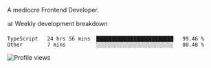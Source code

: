 A mediocre Frontend Developer.

📊 Weekly development breakdown
<!--START_SECTION:waka-->

```text
TypeScript   24 hrs 56 mins  █████████████████████████   99.46 %
Other        7 mins          ░░░░░░░░░░░░░░░░░░░░░░░░░   00.48 %
```

<!--END_SECTION:waka-->

<img src="https://gpvc.arturio.dev/iqbalfasri" alt="Profile views"/>
